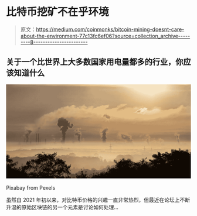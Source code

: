 # 比特币挖矿不在乎环境

> 原文：<https://medium.com/coinmonks/bitcoin-mining-doesnt-care-about-the-environment-77c13fc6ef06?source=collection_archive---------8----------------------->

## 关于一个比世界上大多数国家用电量都多的行业，你应该知道什么

![](img/e7d56ebca4e78e413012fe1290ef5976.png)

Pixabay from Pexels

虽然自 2021 年初以来，对比特币价格的兴趣一直非常热烈，但最近在论坛上不断升温的原始区块链的另一个元素是讨论如何处理…